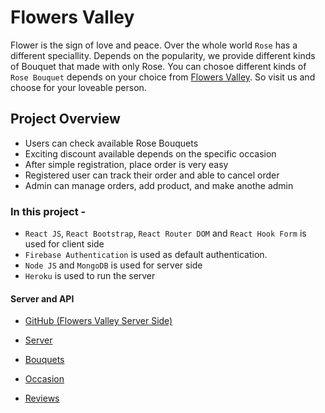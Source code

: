 # Flowers Valley

Flower is the sign of love and peace. Over the whole world `Rose` has a different speciallity. Depends on the popularity, we provide different kinds of Bouquet that made with only Rose. You can chosoe different kinds of `Rose Bouquet` depends on your choice from [Flowers Valley](https://flowers-valley-shop.web.app/). So visit us and choose for your loveable person.

## Project Overview

- Users can check available Rose Bouquets
- Exciting discount available depends on the specific occasion
- After simple registration, place order is very easy
- Registered user can track their order and able to cancel order
- Admin can manage orders, add product, and make anothe admin

### In this project -

- `React JS`, `React Bootstrap`, `React Router DOM` and `React Hook Form` is used for client side
- `Firebase Authentication` is used as default authentication.
- `Node JS` and `MongoDB` is used for server side
- `Heroku` is used to run the server

#### Server and API

- [GitHub (Flowers Valley Server Side)](https://github.com/imRHB/flowers-valley-server)

- [Server](https://quiet-peak-91569.herokuapp.com/)
- [Bouquets](https://quiet-peak-91569.herokuapp.com/bouquets)
- [Occasion](https://quiet-peak-91569.herokuapp.com/occasion)
- [Reviews](https://quiet-peak-91569.herokuapp.com/reviews)
